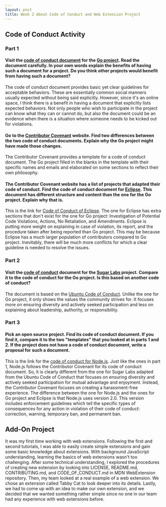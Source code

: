 ```yaml
---
layout: post
title: Week 2 About Code of Conduct and Web Extension Project
---
```


## Code of Conduct Activity
### Part 1
#### Visit the [code of conduct document](https://go.dev/conduct) for the [Go project](https://go.dev/). Read the document carefully. In your own words explain the benefits of having such a document for a project. Do you think other projects would benefit from having such a document?
The code of conduct document provides basic yet clear guidelines for acceptable behaviors. These are essentially common social manners usually expected without being said explicitly. However, since it's an online space, I think there is a benefit in having a document that explicitly lists expected behaviors. Not only people who wish to participate in the project can know what they can or cannot do, but also the document could be an evidence when there is a situation where someone needs to be kicked out for violations.

<!--more-->

#### Go to the [Contributor Covenant](https://www.contributor-covenant.org/version/1/4/code-of-conduct/) website. Find two differences between the two code of conduct documents. Explain why the Go project might have made those changes.
The Contributor Covenant provides a template for a code of conduct document. The Go project filled in the blanks in the template with their specific names and emails and elaborated on some sections to reflect their own philosophy.

#### The Contributor Covenant website has a list of projects that adapted their code of conduct. Find the code of conduct document for [Eclipse](https://www.eclipse.org/). This document has different structure and content than the one for the Go project. Explain why that is.
This is the link for [Code of Conduct of Eclipse](https://www.eclipse.org/org/documents/Community_Code_of_Conduct.php). The one for Eclipse has extra sections that don't exist for the one for Go project: Investigation of Potential Code Violations, Actions, No Retaliation, and Amendments. Eclipse is putting more weight on explaining in case of violation, its report, and the procedure taken after being reported than Go project. This may be because Eclipse has a much larger population of contributors compared to Go project. Inevitably, there will be much more conflicts for which a clear guideline is needed to resolve the issues.


### Part 2
#### Visit the [code of conduct](https://wiki.sugarlabs.org/go/Sugar_Labs/Legal/Code_of_Conduct) document for the [Sugar Labs](https://www.sugarlabs.org/) project. Compare it to the code of conduct for the Go project. Is this based on another code of conduct?
The document is based on the [Ubuntu Code of Conduct](https://ubuntu.com/community/governance/code-of-conduct). Unlike the one for Go project, it only shows the values the community strives for. It focuses more on ensuring diversity and actively seeked participation and less on explaining about leadership, authority, or responsibility.


### Part 3
#### Pick an open source project. Find its code of conduct document. If you find it, compare it to the two "templates" that you looked at in parts 1 and 2. If the project does not have a code of conduct document, write a proposal for such a document.
This is the link for the [code of conduct for Node.js](https://github.com/nodejs/admin/blob/HEAD/CODE_OF_CONDUCT.md). Just like the ones in part 1, Node.js follows the Contributor Covenant for its code of conduct document. So, it is clearly different from the one for Sugar Labs adapted from the Ubuntu Code of Conduct that focuses on ensuring diversity and actively seeked participation for mutual advantage and enjoyment. Instead, the Contributor Covenant focuses on creating a harassment-free experience. The difference between the one for Node.js and the ones for Go project and Eclipse is that Node.js uses version 2.0. This version includes enforcement guidelines which tell the specific types of consequences for any action in violation of their code of conduct: correction, warning, temporary ban, and permanent ban.



## Add-On Project
It was my first time working with web extensions. Following the first and second tutorials, I was able to easily create simple extensions and gain some basic knowledge about extensions. With background JavaScript understanding, learning the basics of web extensions wasn't too challenging. After some technical understanding, I explored the procedures of creating new extension by looking into LICENSE, README.md, CONTRIBUTING.md, and CODE_OF_CONDUCT.md in MDN WebExtension repository. Then, my team looked at a real example of a web extension. We chose an extension called Tabby Cat to look deeper into its details. Lastly, we had to come up with an idea to make our own extension, and we decided that we wanted something rather simple since no one in our team had any experience with web extensions before.